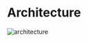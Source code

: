 # Architecture

![architecture](https://user-images.githubusercontent.com/60294234/160270075-7be4b8b4-263f-4a80-94cd-d67bdad2b400.png)
